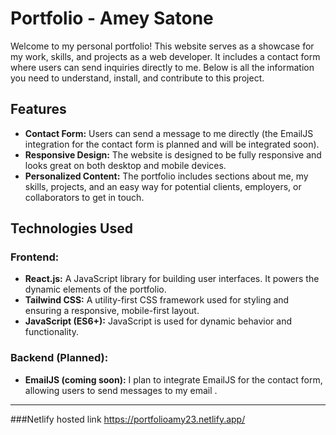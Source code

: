 # Portfolio - Amey Satone

Welcome to my personal portfolio! This website serves as a showcase for my work, skills, and projects as a web developer. It includes a contact form where users can send inquiries directly to me. Below is all the information you need to understand, install, and contribute to this project.

## Features

- **Contact Form:** Users can send a message to me directly (the EmailJS integration for the contact form is planned and will be integrated soon).
- **Responsive Design:** The website is designed to be fully responsive and looks great on both desktop and mobile devices.
- **Personalized Content:** The portfolio includes sections about me, my skills, projects, and an easy way for potential clients, employers, or collaborators to get in touch.

## Technologies Used

### Frontend:
- **React.js:** A JavaScript library for building user interfaces. It powers the dynamic elements of the portfolio.
- **Tailwind CSS:** A utility-first CSS framework used for styling and ensuring a responsive, mobile-first layout.
- **JavaScript (ES6+):** JavaScript is used for dynamic behavior and functionality.

### Backend (Planned):
- **EmailJS (coming soon):** I plan to integrate EmailJS for the contact form, allowing users to send messages to my email .

---

###Netlify hosted link
https://portfolioamy23.netlify.app/
